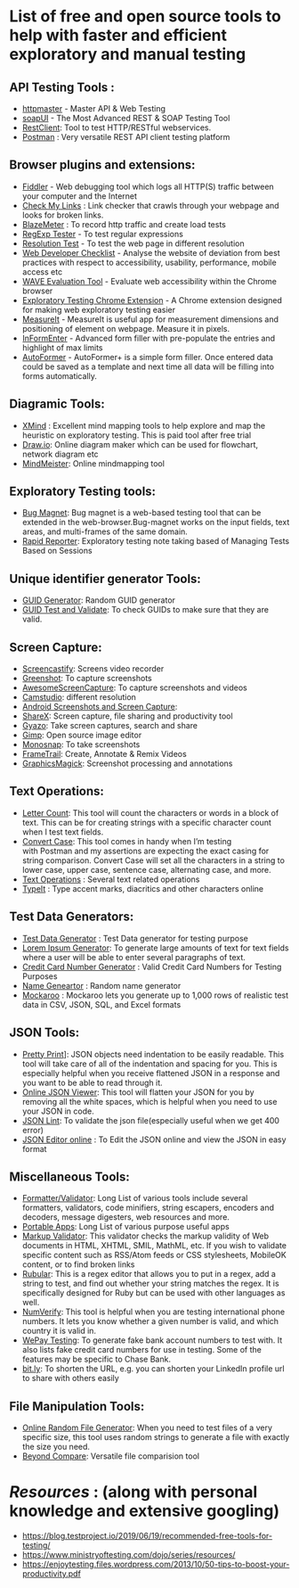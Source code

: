 # List of free and open source tools to help with faster and efficient exploratory and manual testing

## API Testing Tools :
* [httpmaster](https://www.httpmaster.net/) - Master API & Web Testing
* [soapUI](https://www.soapui.org/) - The Most Advanced REST & SOAP Testing Tool
* [RestClient](https://github.com/wiztools/rest-client):  Tool to test HTTP/RESTful webservices.
* [Postman](https://www.getpostman.com/) : Very versatile REST API client testing platform

## Browser plugins and extensions:
* [Fiddler](https://www.telerik.com/fiddler) - Web debugging tool which logs all HTTP(S) traffic between your computer and the Internet
* [Check My Links](https://chrome.google.com/webstore/detail/check-my-links/ojkcdipcgfaekbeaelaapakgnjflfglf?hl=en-GB) : Link checker that crawls through your webpage and looks for broken links.
* [BlazeMeter](https://www.blazemeter.com/) : To record http traffic and create load tests
* [RegExp Tester](https://github.com/jarrodek/RegexpTester) - To test regular expressions
* [Resolution Test](https://chrome.google.com/webstore/detail/resolution-test/idhfcdbheobinplaamokffboaccidbal) - To test the web page in different resolution
* [Web Developer Checklist](https://chrome.google.com/webstore/detail/web-developer-checklist/iahamcpedabephpcgkeikbclmaljebjp) - Analyse 
the website of deviation from best practices with respect to accessibility, usability, performance, mobile access etc
* [WAVE Evaluation Tool](https://chrome.google.com/webstore/detail/wave-evaluation-tool/jbbplnpkjmmeebjpijfedlgcdilocofh) - Evaluate web accessibility within the Chrome browser
* [Exploratory Testing Chrome Extension](https://chrome.google.com/webstore/detail/exploratory-testing-chrom/khigmghadjljgjpamimgjjmpmlbgmekj) - A Chrome extension designed for making web exploratory testing easier
* [MeasureIt](https://chrome.google.com/webstore/detail/measureit/keoagpbljgpdoldcmfpgicnpijmfompi?hl=en) - MeasureIt is useful app for measurement dimensions and positioning of element on webpage. Measure it in pixels.
* [InFormEnter](https://chrome.google.com/webstore/detail/informenter%20/becedogggoaicbphcoimgpmhodofcfck?hl=en) - Advanced form filler with pre-populate the entries and highlight of max limits
* [AutoFormer](https://chrome.google.com/webstore/detail/autoformer%20/cjefgijpbofijpnfpncbjajignkcbbod?hl=en) - AutoFormer+ is a simple form filler. Once entered data could be saved as a template and next time all data will be filling into forms automatically.

## Diagramic Tools:
* [XMind](https://www.xmind.net/) : Excellent mind mapping tools to help explore and map the heuristic on exploratory testing. This is paid tool after free trial
* [Draw.io](https://www.draw.io/): Online diagram maker which can be used for flowchart, network diagram etc
* [MindMeister](https://www.mindmeister.com): Online mindmapping tool

## Exploratory Testing tools:
* [Bug Magnet](https://bugmagnet.org/): Bug magnet is a web-based testing tool that can be extended in the web-browser.Bug-magnet works on the input fields, text areas, and multi-frames of the same domain. 
* [Rapid Reporter](http://testing.gershon.info/reporter/): Exploratory testing note taking based of Managing Tests Based on Sessions

## Unique identifier generator Tools: 
* [GUID Generator](https://www.guidgenerator.com/): Random GUID generator
* [GUID Test and Validate](http://guid.us/Test/GUID): To check GUIDs to make sure that they are valid. 

## Screen Capture:
* [Screencastify](https://chrome.google.com/webstore/detail/screencastify-screen-vide/mmeijimgabbpbgpdklnllpncmdofkcpn?hl=en): Screens video recorder
* [Greenshot](https://getgreenshot.org/): To capture screenshots
* [AwesomeScreenCapture](http://www.awesomescreenshot.com/): To capture screenshots and videos
* [Camstudio](https://camstudio.org/): different resolution
* [Android Screenshots and Screen Capture](https://sourceforge.net/projects/ashot/): 
* [ShareX](https://getsharex.com/): Screen capture, file sharing and productivity tool
* [Gyazo](https://gyazo.com/en): Take screen captures, search and share
* [Gimp](https://www.gimp.org/): Open source image editor
* [Monosnap](https://monosnap.com/welcome): To take screenshots
* [FrameTrail](https://frametrail.org/): Create, Annotate & Remix Videos
* [GraphicsMagick](http://www.graphicsmagick.org/index.html): Screenshot processing and annotations

## Text Operations: 
* [Letter Count](https://www.lettercount.com/): This tool will count the characters or words in a block of text. This can be for creating strings with a specific character count when I test text fields.
* [Convert Case](https://convertcase.net/): This tool comes in handy when I’m testing with Postman and my assertions are expecting the exact casing for string comparison. Convert Case will set all the characters in a string to lower case, upper case, sentence case, alternating case, and more.
* [Text Operations](https://pinetools.com/c-text-lists/) : Several text related operations
* [TypeIt](https://www.typeit.org/) : Type accent marks, diacritics and other characters online

## Test Data Generators: 
* [Test Data Generator](http://www.generatedata.com/#generator) : Test Data generator for testing purpose
* [Lorem Ipsum Generator](http://www.loremipsum.de/index_e.html): To generate large amounts of text for text fields where a user will be able to enter several paragraphs of text.
* [Credit Card Number Generator](http://www.getcreditcardnumbers.com/) : Valid Credit Card Numbers for Testing Purposes 
* [Name Geneartor](https://www.fakenamegenerator.com/) : Random name generator
* [Mockaroo](https://www.mockaroo.com/) : Mockaroo lets you generate up to 1,000 rows of realistic test data in CSV, JSON, SQL, and Excel formats

## JSON Tools: 
* [Pretty Print](http://jsonprettyprint.com/)]: JSON objects need indentation to be easily readable. This tool will take care of all of the indentation and spacing for you. This is especially helpful when you receive flattened JSON in a response and you want to be able to read through it.
* [Online JSON Viewer](http://jsonviewer.stack.hu/): This tool will flatten your JSON for you by removing all the white spaces, which is helpful when you need to use your JSON in code.
* [JSON Lint](https://jsonlint.com/): To validate the json file(especially useful when we get 400 error)
* [JSON Editor online](https://jsoneditoronline.org/) : To Edit the JSON online and view the JSON in easy format

## Miscellaneous Tools:
* [Formatter/Validator](https://www.freeformatter.com/): Long List of various tools include several formatters, validators, code minifiers, string escapers, encoders and decoders, message digesters, web resources and more.
* [Portable Apps](https://portableapps.com/apps): Long List of various purpose useful apps
* [Markup Validator](https://validator.w3.org/): This validator checks the markup validity of Web documents in HTML, XHTML, SMIL, MathML, etc. If you wish to validate specific content such as RSS/Atom feeds or CSS stylesheets, MobileOK content, or to find broken links
* [Rubular](https://rubular.com/r/bsCRGzMcYE): This is a regex editor that allows you to put in a regex, add a string to test, and find out whether your string matches the regex. It is specifically designed for Ruby but can be used with other languages as well.
* [NumVerify](https://numverify.com/): This tool is helpful when you are testing international phone numbers. It lets you know whether a given number is valid, and which country it is valid in.
* [WePay Testing](https://developer.wepay.com/docs/articles/testing): To generate fake bank account numbers to test with. It also lists fake credit card numbers for use in testing. Some of the features may be specific to Chase Bank.
* [bit.ly](https://bit.ly): To shorten the URL, e.g. you can shorten your LinkedIn profile url to share with others easily

## File Manipulation Tools:
* [Online Random File Generator](https://pinetools.com/random-file-generator): When you need to test files of a very specific size, this tool uses random strings to generate a file with exactly the size you need.
* [Beyond Compare](https://www.scootersoftware.com/download.php): Versatile file comparision tool

# *Resources* : (along with personal knowledge and extensive googling)
* https://blog.testproject.io/2019/06/19/recommended-free-tools-for-testing/
* https://www.ministryoftesting.com/dojo/series/resources/
* https://enjoytesting.files.wordpress.com/2013/10/50-tips-to-boost-your-productivity.pdf


